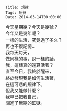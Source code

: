 
    Title: 規律
    Tags: 短詩
    Date: 2014-03-14T00:00:00

今天星期幾？今天是幾號？  
今年又是幾年呢？  
一樣的生活，究竟過了多久？  
再也不復記憶...  
我每天每天，  
做同樣的事，說一樣的話，  
我，這樣真的還算活著？  
直至今日，我終於醒來，  
終於發現我是如何生活著，  
在這可悲的規律下。  
但我又能做什麼？  
我早已把我自己，  
關進了無期的監獄。  
